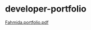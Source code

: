 # developer-portfolio
[Fahmida.portfolio.pdf](https://github.com/Fahmida29/developer-portfolio/files/11604165/Fahmida.portfolio.pdf)
